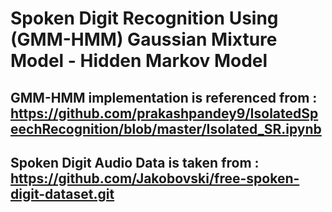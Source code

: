 # Spoken Digit Recognition Using (GMM-HMM) Gaussian Mixture Model - Hidden Markov Model

## GMM-HMM implementation is referenced from : https://github.com/prakashpandey9/IsolatedSpeechRecognition/blob/master/Isolated_SR.ipynb
## Spoken Digit Audio Data is taken from : https://github.com/Jakobovski/free-spoken-digit-dataset.git